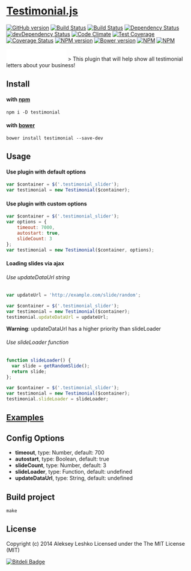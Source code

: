 # [Testimonial.js](http://alekseyleshko.github.io/testimonial.js/)
[![GitHub version](https://badge.fury.io/gh/AlekseyLeshko%2Ftestimonial.js.svg)](http://badge.fury.io/gh/AlekseyLeshko%2Ftestimonial.js)
[![Build Status](https://travis-ci.org/AlekseyLeshko/testimonial.js.svg?branch=master)](https://travis-ci.org/AlekseyLeshko/testimonial.js)
[![Build Status](https://travis-ci.org/AlekseyLeshko/testimonial.js.svg?branch=develop)](https://travis-ci.org/AlekseyLeshko/testimonial.js)
[![Dependency Status](https://david-dm.org/AlekseyLeshko/testimonial.js.svg?theme=shields.io)](https://david-dm.org/AlekseyLeshko/testimonial.js)
[![devDependency Status](https://david-dm.org/AlekseyLeshko/testimonial.js/dev-status.svg?theme=shields.io)](https://david-dm.org/AlekseyLeshko/testimonial.js#info=devDependencies)
[![Code Climate](https://codeclimate.com/github/AlekseyLeshko/testimonial.js.png)](https://codeclimate.com/github/AlekseyLeshko/testimonial.js)
[![Test Coverage](https://codeclimate.com/github/AlekseyLeshko/testimonial.js/badges/coverage.svg)](https://codeclimate.com/github/AlekseyLeshko/testimonial.js)
[![Coverage Status](https://coveralls.io/repos/AlekseyLeshko/testimonial.js/badge.png?branch=master)](https://coveralls.io/r/AlekseyLeshko/testimonial.js?branch=master)
[![NPM version](https://badge.fury.io/js/testimonial.svg)](http://badge.fury.io/js/testimonial)
[![Bower version](https://badge.fury.io/bo/testimonial.svg)](http://badge.fury.io/bo/testimonial)
[![NPM](https://nodei.co/npm/testimonial.png?downloads=true&downloadRank=true&stars=true)](https://nodei.co/npm/testimonial/)
[![NPM](https://nodei.co/npm-dl/testimonial.png?months=3&height=3)](https://nodei.co/npm/testimonial/)
<iframe src="//benschwarz.github.io/bower-badges/embed.html?pkgname=testimonial" width="160" height="32" allowtransparency="true" frameborder="0" scrolling="0"></iframe>
> This plugin that will help show all testimonial letters about your business!

## Install 

#### with [npm](https://www.npmjs.org/)
```
npm i -D testimonial
```

#### with [bower](http://bower.io/)
```
bower install testimonial --save-dev
```

## Usage
#### Use plugin with default options
```js
var $container = $('.testimonial_slider');
var testimonial = new Testimonial($container);
```

#### Use plugin with custom options
```js
var $container = $('.testimonial_slider');
var options = {
    timeout: 7000,
    autostart: true,
    slideCount: 3
};
var testimonial = new Testimonial($container, options);
```

#### Loading slides via ajax
###### Use updateDataUrl string 
```js
var updateUrl = 'http://example.com/slide/random';

var $container = $('.testimonial_slider');
var testimonial = new Testimonial($container);
testimonial.updateDataUrl = updateUrl;
```
__Warning__: updateDataUrl has a higher priority than slideLoader

###### Use slideLoader function 
```js
function slideLoader() {
  var slide = getRandomSlide();
  return slide;
};

var $container = $('.testimonial_slider');
var testimonial = new Testimonial($container);
testimonial.slideLoader = slideLoader;
```

## [Examples](https://github.com/AlekseyLeshko/testimonial.js/tree/master/examples)

## Config Options
- __timeout__, type: Number, default: 700
- __autostart__, type: Boolean, default: true
- __slideCount__, type: Number, default: 3
- __slideLoader__, type: Function, default: undefined
- __updateDataUrl__, type: String, default: undefined

## Build project
```
make
```

## License
Copyright (c) 2014 Aleksey Leshko Licensed under the The MIT License (MIT)


[![Bitdeli Badge](https://d2weczhvl823v0.cloudfront.net/AlekseyLeshko/testimonial.js/trend.png)](https://bitdeli.com/free "Bitdeli Badge")

